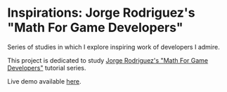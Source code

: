 # Inspirations: Jorge Rodriguez's "Math For Game Developers"
Series of studies in which I explore inspiring work of developers I admire. 

This project is dedicated to study [Jorge Rodriguez's "Math For Game Developers"](https://www.youtube.com/playlist?list=PLW3Zl3wyJwWOpdhYedlD-yCB7WQoHf-My) tutorial series.

Live demo available [here](https://guroguru.github.io/inspirations.rodriguez/).
